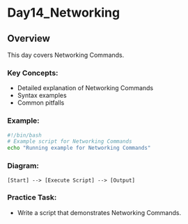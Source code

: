 # Day14_Networking

## Overview
This day covers Networking Commands.

### Key Concepts:
- Detailed explanation of Networking Commands
- Syntax examples
- Common pitfalls

### Example:
```bash
#!/bin/bash
# Example script for Networking Commands
echo "Running example for Networking Commands"
```

### Diagram:
```
[Start] --> [Execute Script] --> [Output]
```

### Practice Task:
- Write a script that demonstrates Networking Commands.
